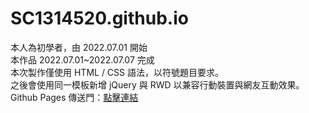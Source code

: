 # SC1314520.github.io
本人為初學者，由 2022.07.01 開始<br/>
本作品 2022.07.01~2022.07.07 完成<br/>
本次製作僅使用 HTML / CSS 語法，以符號題目要求。<br/>
之後會使用同一模板新增 jQuery 與 RWD 以兼容行動裝置與網友互動效果。<br/>
Github Pages 傳送門：<a href="https://SC1314520.github.io">點擊連結</a>
